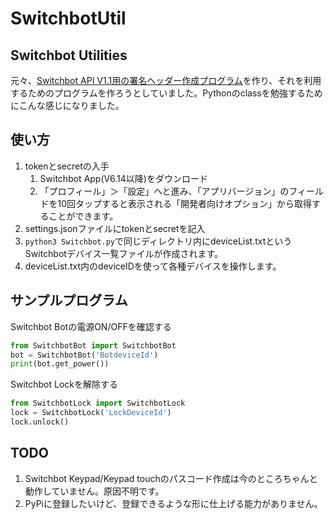 # SwitchbotUtil

## Switchbot Utilities

元々、[Switchbot API V1.1用の署名ヘッダー作成プログラム](https://qiita.com/hide19710605/items/25316411cc277df2835b)を作り、それを利用するためのプログラムを作ろうとしていました。Pythonのclassを勉強するためにこんな感じになりました。

## 使い方

1. tokenとsecretの入手
    1. Switchbot App(V6.14以降)をダウンロード
    1. 「プロフィール」＞「設定」へと進み、「アプリバージョン」のフィールドを10回タップすると表示される「開発者向けオプション」から取得することができます。
1. settings.jsonファイルにtokenとsecretを記入
1. `python3 Switchbot.py`で同じディレクトリ内にdeviceList.txtというSwitchbotデバイス一覧ファイルが作成されます。
1. deviceList.txt内のdeviceIDを使って各種デバイスを操作します。

## サンプルプログラム

Switchbot Botの電源ON/OFFを確認する

```python
from SwitchbotBot import SwitchbotBot
bot = SwitchbotBot('BotdeviceId')
print(bot.get_power())
```

Switchbot Lockを解除する

```python
from SwitchbotLock import SwitchbotLock
lock = SwitchbotLock('LockDeviceId')
lock.unlock()
```

## TODO

1. Switchbot Keypad/Keypad touchのパスコード作成は今のところちゃんと動作していません。原因不明です。
1. PyPiに登録したいけど、登録できるような形に仕上げる能力がありません。
